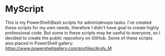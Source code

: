 # MyScript
This is my PowerShell\Bash scripts for admin\devops tasks.
I've created these scripts for my own needs, therefore I didn't have goal to create highly professional code.
But some in these scripts may be useful to everyone, so I decided to create the public repository on GitHub.
Some of these scripts also placed in PowerShell gallery: https://www.powershellgallery.com/profiles/Andy_M
